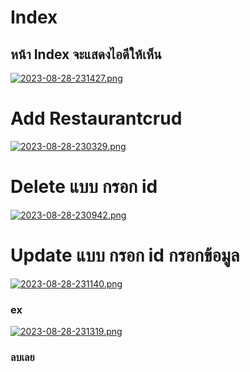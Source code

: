 # Index
## หน้า Index จะแสดงไอดีให้เห็น
[![2023-08-28-231427.png](https://i.postimg.cc/QdFMBMNT/2023-08-28-231427.png)](https://postimg.cc/18ZS2sqm)

#  Add Restaurantcrud

[![2023-08-28-230329.png](https://i.postimg.cc/6TsWsrRL/2023-08-28-230329.png)](https://postimg.cc/wRV8Lsw7)

# Delete แบบ กรอก id

[![2023-08-28-230942.png](https://i.postimg.cc/FsfpDjDC/2023-08-28-230942.png)](https://postimg.cc/gnW30693)
# Update  แบบ กรอก id กรอกข้อมูล

[![2023-08-28-231140.png](https://i.postimg.cc/kgvTb7j7/2023-08-28-231140.png)](https://postimg.cc/SnjL0bFP)
### ex
[![2023-08-28-231319.png](https://i.postimg.cc/63JTxNXG/2023-08-28-231319.png)](https://postimg.cc/SXdmc3jy)

### ลบเลย
